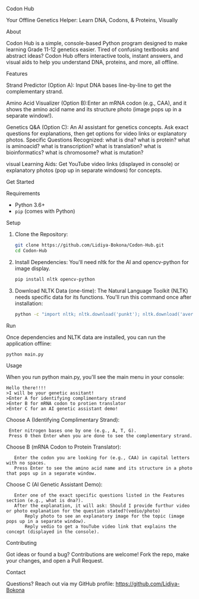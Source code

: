 Codon Hub



Your Offline Genetics Helper: Learn DNA, Codons, & Proteins, Visually




About

Codon Hub is a simple, console-based Python program designed to make learning Grade 11-12 genetics easier. Tired of confusing textbooks and abstract ideas? Codon Hub offers interactive tools, instant answers, and visual aids to help you understand DNA, proteins, and more, all offline.


Features

Strand Predictor (Option A): Input DNA bases line-by-line to get the complementary strand.

Amino Acid Visualizer (Option B):Enter an mRNA codon (e.g., CAA), and it shows the amino acid name and its structure photo (image pops up in a separate window!).

Genetics Q\&A (Option C): An AI assistant for genetics concepts. Ask exact questions for explanations, then get options for video links or explanatory photos.
    Specific Questions Recognized:
          what is dna?
          what is protein?
          what is aminoacid?
          what is transcription?
          what is translation?
          what is bioinformatics?
          what is chromosome?
          what is mutation?
          
   visual Learning Aids: Get YouTube video links (displayed in console) or explanatory photos (pop up in separate windows) for concepts.


Get Started

Requirements
  * Python 3.6+
  * `pip` (comes with Python)

Setup

1.  Clone the Repository:
    ```bash
    git clone https://github.com/Lidiya-Bokona/Codon-Hub.git
    cd Codon-Hub
    ```

2.  Install Dependencies:
    You'll need nltk for the AI and opencv-python for image display.
    ```bash
    pip install nltk opencv-python
    ```

3.  Download NLTK Data (one-time):
    The Natural Language Toolkit (NLTK) needs specific data for its functions. You'll run this command once after installation:
    ```bash
    python -c "import nltk; nltk.download('punkt'); nltk.download('averaged_perceptron_tagger'); nltk.download('wordnet'); nltk.download('omw-1.4')"
    ```

Run

Once dependencies and NLTK data are installed, you can run the application offline:
```bash
python main.py
```


Usage

When you run python main.py, you'll see the main menu in your console:

```
Hello there!!!!
>I will be your genetic assitant!
>Enter A for identifying complimentary strand
>Enter B for mRNA codon to protien translator
>Enter C for an AI genetic assistant demo!
```
Choose A (Identifying Complimentary Strand):

     Enter nitrogen bases one by one (e.g., A, T, G).
     Press 0 then Enter when you are done to see the complementary strand.

Choose B (mRNA Codon to Protein Translator):

       Enter the codon you are looking for (e.g., CAA) in capital letters with no spaces.
       Press Enter to see the amino acid name and its structure in a photo that pops up in a separate window.

Choose C (AI Genetic Assistant Demo):

       Enter one of the exact specific questions listed in the Features section (e.g., what is dna?).
       After the explanation, it will ask: Should I provide furthur video or photo explanation for the question stated?(vedio/photo)
           Reply photo to see an explanatory image for the topic (image pops up in a separate window).
           Reply vedio to get a YouTube video link that explains the concept (displayed in the console).


Contributing

Got ideas or found a bug? Contributions are welcome!
Fork the repo, make your changes, and open a Pull Request.


Contact

Questions? Reach out via my GitHub profile: https://github.com/Lidiya-Bokona


